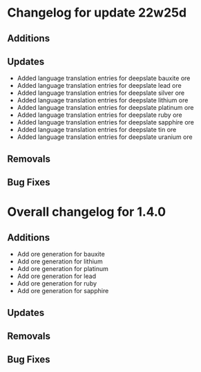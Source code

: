 # Changelog for update 22w25d

## Additions

## Updates

- Added language translation entries for deepslate bauxite ore
- Added language translation entries for deepslate lead ore
- Added language translation entries for deepslate silver ore
- Added language translation entries for deepslate lithium ore
- Added language translation entries for deepslate platinum ore
- Added language translation entries for deepslate ruby ore
- Added language translation entries for deepslate sapphire ore
- Added language translation entries for deepslate tin ore
- Added language translation entries for deepslate uranium ore

## Removals

## Bug Fixes

# Overall changelog for 1.4.0

## Additions

- Add ore generation for bauxite
- Add ore generation for lithium
- Add ore generation for platinum
- Add ore generation for lead
- Add ore generation for ruby
- Add ore generation for sapphire

## Updates

## Removals

## Bug Fixes
